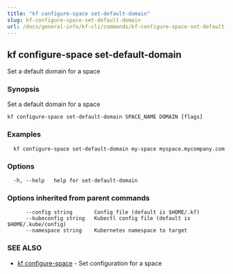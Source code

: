 ```yaml
---
title: "kf configure-space set-default-domain"
slug: kf-configure-space-set-default-domain
url: /docs/general-info/kf-cli/commands/kf-configure-space-set-default-domain/
---
```

## kf configure-space set-default-domain

Set a default domain for a space

### Synopsis

Set a default domain for a space

```
kf configure-space set-default-domain SPACE_NAME DOMAIN [flags]
```

### Examples

```
  kf configure-space set-default-domain my-space myspace.mycompany.com
```

### Options

```
  -h, --help   help for set-default-domain
```

### Options inherited from parent commands

```
      --config string       Config file (default is $HOME/.kf)
      --kubeconfig string   Kubectl config file (default is $HOME/.kube/config)
      --namespace string    Kubernetes namespace to target
```

### SEE ALSO

* [kf configure-space](/docs/general-info/kf-cli/commands/kf-configure-space/)	 - Set configuration for a space

